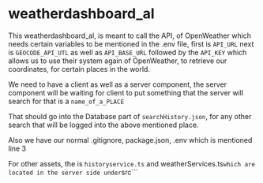 # weatherdashboard_al

This weatherdashboard_al, is meant to call the API, of OpenWeather which needs certain variables to be mentioned in the .env file, first is ```API_URL``` next is ```GEOCODE_API_UTL``` as well as ```API_BASE_URL``` followed by the ```API_KEY``` which allows us to use their system again of OpenWeather, to retrieve our coordinates, for certain places in the world.

We need to have a client as well as a server component, the server component will be waiting for client to put something that the server will search for that is a ```name_of_a_PLACE```

That should go into the Database part of ```searchHistory.json```, for any other search that will be logged into the above mentioned place.

Also we have our normal .gitignore, package.json, 
.env which is mentioned line 3

For other assets, the is ```historyservice.ts``` and weatherServices.ts``` which are located in the server side under ```src``` 